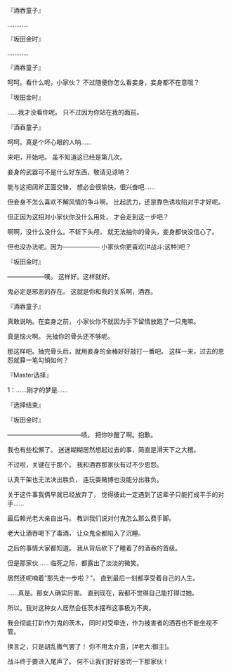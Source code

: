 『酒吞童子』

…………

『坂田金时』

…………

『酒吞童子』

呵呵。看什么呢，小家伙？
不过随便你怎么看妾身，妾身都不在意哦？

『坂田金时』

……我才没看你呢。
只不过因为你站在我的面前。

『酒吞童子』

呵呵。真是个坏心眼的人呐……

来吧，开始吧。
虽不知道这已经是第几次。

妾身的武器可不是什么好东西，敬请见谅呐？

能与这把阔斧正面交锋，
想必会很愉快，很兴奋吧……

但妾身不怎么喜欢不解风情的争斗啊。
比起武力，还是靠色诱攻陷对手才好呢。

但正因为这招对小家伙你没什么用处，
才会走到这一步吧？

啊啊，没什么没什么。不斩下头颅，
就无法抽你的骨头，妾身都快没信心了。

但也没办法呢。因为——————
小家伙你更喜欢[#战斗:这种]吧？

『坂田金时』

——————噢。
这样好。这样就好。

鬼必定是邪恶的存在。
这就是你和我的关系啊，酒吞。

『酒吞童子』

真敢说呐。在妾身之前，
小家伙你不就因为手下留情放跑了一只鬼嘛。

真是恼火啊。
光抽你的骨头还不够呢。

那这样吧。抽完骨头后，就用妾身的金棒好好敲打一番吧。
这样一来，过去的恩怨就算一笔勾销如何？

『Master选择』

1：……刚才的梦是……

『选择结束』

『坂田金时』

————————————啧。
把你吵醒了啊。抱歉。

我也有些松懈了。
迷迷糊糊居然想起过去的事，简直是滑天下之大稽。

不过啦，关键在于那个。
我和酒吞那家伙有过不少恩怨。

认真干架也无法决出胜负，
连玩耍赌博也没能分出胜负。

关于这件事我俩早就已经放弃了，
觉得彼此一定遇到了这辈子只能打成平手的对手……

最后赖光老大亲自出马。
教训我们说对付鬼怎么那么费手脚。

老大让酒吞喝下了毒酒，
让众鬼全都陷入了沉睡。

之后的事情大家都知道。
我从背后砍下了睡着了的酒吞的首级。

但是那家伙……
临死之际，都露出了淡淡的微笑。

居然还呢喃着“那先走一步啦？”。
直到最后一刻都享受着自己的人生。

……真是。那女人确实厉害。
直到现在，我都不觉得自己能打得过她。

所以。我对这种女人居然会任茨木摆布这事极为不爽。

我会彻底打趴作为鬼的茨木，
同时对受牵连，作为被害者的酒吞也不能坐视不管。

换言之，只是胡乱撒气罢了！
你不用太介意，[#老大:御主]。

战斗终于要进入尾声了。
何不让我们好好惩罚一下那家伙！

